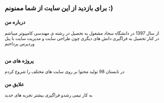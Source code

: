 ## برای بازدید از این سایت از شما ممنونم :)



### درباره من 
از سال 1397 در دانشگاه سجاد مشغول به تحصیل در رشته ی مهندسی کامپیوتر میباشم
در  کنار تحصیل به فراگیری دانش های دیگری چون طراحی سایت و مدیریت سایت با پنل وردپرس پرداختم


<div>
<i><img src="Desktop/my.png" alt=""></i>
</div>


### پروژه های من
در تابستان 98 تولید محتوا بر روی سایت های مختلف را شروع کردم

### علایق من
به کار تیمی 
رشدو فراگیری بیشتر
تجربه های جدید
